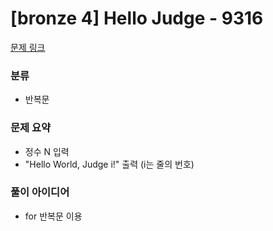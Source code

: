 # [bronze 4] Hello Judge - 9316

[문제 링크](https://www.acmicpc.net/problem/9316)

### 분류
- 반복문

### 문제 요약
- 정수 N 입력
- "Hello World, Judge i!" 출력 (i는 줄의 번호)

### 풀이 아이디어
- for 반복문 이용